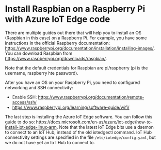 # Install Raspbian on a Raspberry Pi with Azure IoT Edge code

There are multiple guides out there that will help you to install an OS (Raspbian in this case) on a Raspberry Pi. For example, you have some instructions in the official Raspberry documentation: https://www.raspberrypi.org/documentation/installation/installing-images/. You can download Raspbian from https://www.raspberrypi.org/downloads/raspbian/.

Note that the default credentials for Raspbian are pi/raspberry (pi is the username, raspberry hte password).

After you have an OS on your Raspberry Pi, you need to configured networking and SSH connectivity:
* Enable SSH: https://www.raspberrypi.org/documentation/remote-access/ssh/
* https://www.raspberrypi.org/learning/software-guide/wifi/

The last step is installing the Azure IoT Edge software. You can follow this guide to do so: https://docs.microsoft.com/en-us/azure/iot-edge/how-to-install-iot-edge-linux-arm. Note that the latest IoT Edge bits use a daemon to connect to an IoT Hub, instead of the old iotedgectl command. IoT Hub connectivity settings are specified in the file `/etc/iotedge/config.yaml`, but we do not have yet an IoT Hub to connect to.